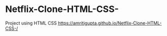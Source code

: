 # Netflix-Clone-HTML-CSS-
Project using HTML CSS
https://amritigupta.github.io/Netflix-Clone-HTML-CSS-/
